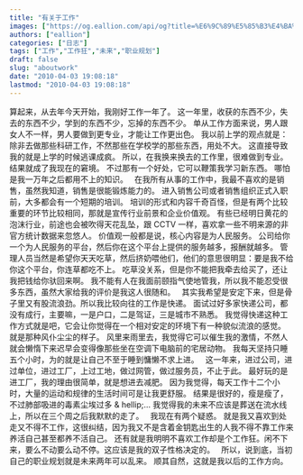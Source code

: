 ```yaml
---
title: "有关于工作"
images: ["https://og.eallion.com/api/og?title=%E6%9C%89%E5%85%B3%E4%BA%8E%E5%B7%A5%E4%BD%9C"]
authors: ["eallion"]
categories: ["日志"]
tags: ["工作","工作狂","未来","职业规划"]
draft: false
slug: "aboutwork"
date: "2010-04-03 19:08:18"
lastmod: "2010-04-03 19:08:18"
---
```


算起来，从去年今天开始，我刚好工作一年了。
这一年里，收获的东西不少，失去的东西不少，学到的东西不少，忘掉的东西不少。
单从工作方面来说，男人跟女人不一样，男人要做到更专业，才能让工作更出色。
我以前上学的观点就是：除非去做那些科研工作，不然那些在学校学的那些东西，用处不大。
这直接导致我的就是上学的时候逃课成疯。
所以，在我换来换去的工作里，很难做到专业。
结果就成了我现在的窘境。
不过那有一个好处，它可以鞭策我学习新东西。
哪怕是我一万年之后都用不上的知识。
&nbsp;
在我所有从事的工作中，我最不喜欢的是销售，虽然我知道，销售是很能锻炼能力的。
进入销售公司或者销售组织正式入职前，大多都会有一个短期的培训。
培训的形式和内容千奇百怪，但是有两个比较重要的环节比较相同，那就是宣传行业前景和企业价值观。
有些已经明日黄花的泡沫行业，前途也会被吹得天花乱坠，跟 CCTV 一样，喜欢拿一些不明来源的非官方统计数据来忽悠人。
价值观一般都是说，核心内容是为人民服务。
公司给你一个为人民服务的平台，然后你在这个平台上提供的服务越多，报酬就越多。
管理人员当然是希望你天天吃草，然后挤奶喂他们，他们的意思很明显：要是我不给你这个平台，你连草都吃不上。
吃草没关系，但是你不能把我牵去给买了，还让我把钱给你驮回来啊。
我不能有人在我面前颐指气使地管我，所以我不能忍受很多东西，虽然大家给我的评价是我这人很随和。
&nbsp;
其实我希望是安定下来，但是骨子里又有股流浪劲。所以我比较向往的工作是快递。
面试过好多家快递公司，都没有成行，主要嘛，一是户口，二是驾证，三是城市不熟悉。
我觉得快递这种工作方式就是吧，它会让你觉得在一个相对安定的环境下有一种貌似流浪的感觉。
就是那种风仆尘尘的样子。
风里来雨里去，我觉得它可以催生我的激情，不然人就会懒惰下来迟早会变得像那些坐在空调下电脑前的宅居动物。
我每天坚持只睡五个小时，为的就是让自己不至于睡到慵懒不求上进。
&nbsp;
这一年来，进过公司，进过单位，进过工厂，上过工地，做过网管，做过服务员，不止于此。
最好玩的是进工厂，我的理由很简单，就是想进去减肥。
因为我觉得，每天工作十二个小时，大量的运动和规律的生活时间可是让我更舒服。
结果是很好的，瘦是瘦了，不过肺部吸进的毒素尘埃过多 & hellip;&hellip;
我觉得我的未来不应该是葬送在流水线上，所以在三个周之后我默默的走了。
&nbsp;
我现在有两个疑惑。
就是我又喜欢到处走又不得不工作，这很纠结，因为我又不是含着金钥匙出生的人我不得不靠工作来养活自己甚至都养不活自己。
还有就是我明明不喜欢工作却是个工作狂。闲不下来，要么不动要么动不停。这应该是我的双子性格决定的。
&nbsp;
所以，说到底，当初自己的职业规划就是未来两年可以乱来。
顺其自然，这就是我以后的工作方向。

